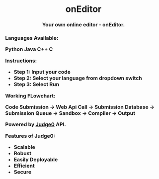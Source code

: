 <h1 align="center"> onEditor </h1>
<h3 align="center">Your own online editor - onEditor.<h3>
  
  Languages Available:
  
  Python
  Java
  C++
  C
  
  Instructions:
  
  * Step 1: Input your code
  * Step 2: Select your language from dropdown switch
  * Step 3: Select Run
  
  Working FLowchart:
  
  Code Submission -> Web Api Call -> Submission Database -> Submission Queue -> Sandbox -> Compiler -> Output
  
  Powered by [Judge0](https://judge0.com/) API.
  
  Features of Judge0:
  
  * Scalable
  * Robust
  * Easily Deployable
  * Efficient
  * Secure
  
  
